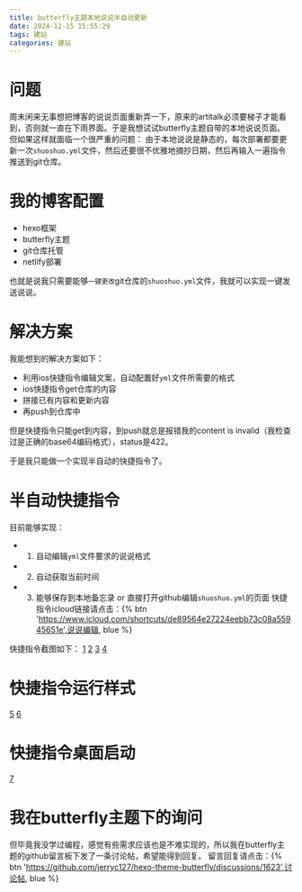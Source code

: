 ```yaml
---
title: butterfly主题本地说说半自动更新
date: 2024-12-15 15:55:29
tags: 建站
categories: 建站
---
```


# 问题
周末闲来无事想把博客的说说页面重新弄一下，原来的artitalk必须要梯子才能看到，否则就一直在下雨界面。于是我想试试butterfly主题自带的本地说说页面。但如果这样就面临一个很严重的问题：
由于本地说说是静态的，每次部署都要更新一次`shuoshuo.yml`文件，然后还要很不优雅地摘抄日期，然后再输入一遍指令推送到git仓库。

# 我的博客配置
- hexo框架
- butterfly主题
- git仓库托管
- netlify部署

也就是说我只需要能够`一键更改`git仓库的`shuoshuo.yml`文件，我就可以实现一键发送说说。

# 解决方案
我能想到的解决方案如下：
- 利用ios快捷指令编辑文案，自动配置好`yml`文件所需要的格式
- ios快捷指令get仓库的内容
- 拼接已有内容和更新内容
- 再push到仓库中

但是快捷指令只能get到内容，到push就总是报错我的content is invalid（我检查过是正确的base64编码格式），status是422。

于是我只能做一个实现半自动的快捷指令了。

# 半自动快捷指令
目前能够实现：
- 1. 自动编辑`yml`文件要求的说说格式
- 2. 自动获取当前时间
- 3. 能够保存到本地备忘录 or 直接打开github编辑`shuoshuo.yml`的页面
快捷指令icloud链接请点击：{% btn 'https://www.icloud.com/shortcuts/de89564e27224eebb73c08a55945651e',说说编辑, blue %}

快捷指令截图如下：
[1](source/img/快捷指令说说编辑/IMG_6636.PNG)
[2](source/img/快捷指令说说编辑/IMG_6638.PNG)
[3](source/img/快捷指令说说编辑/IMG_6639.PNG)
[4](source/img/快捷指令说说编辑/IMG_6640.PNG)

# 快捷指令运行样式
[5](source/img/快捷指令说说编辑/IMG_6641.PNG)
[6](source/img/快捷指令说说编辑/IMG_6642.PNG)

# 快捷指令桌面启动
[7](source/img/快捷指令说说编辑/IMG_6643.PNG)

# 我在butterfly主题下的询问
但毕竟我没学过编程，感觉有些需求应该也是不难实现的，所以我在butterfly主题的github留言板下发了一条讨论帖，希望能得到回复。
留言回复请点击：{% btn 'https://github.com/jerryc127/hexo-theme-butterfly/discussions/1623',讨论帖, blue %}

